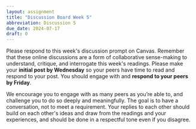 ```yaml
---
layout: assignment
title: "Discussion Board Week 5"
abbreviation: Discussion 5
due_date: 2024-07-17
draft: 0
---
```


Please respond to this week's discussion prompt on Canvas. Remember that these online discussions are a form of collaborative sense-making to understand, critique, and interrogate this week's readings. Please make your **initial post by Wednesday** so your peers have time to read and respond to your post. You should engage with and **respond to your peers by Friday**.

We encourage you to engage with as many peers as you’re able to, and challenge you to do so deeply and meaningfully. The goal is to have a conversation, not to meet a requirement. Your replies to each other should build on each other's ideas and draw from the readings and your experiences, and should be done in a respectful tone even if you disagree.

<!-- 

Take a few minutes to watch this [video about the rules of war, based on the Geneva Conventions](https://www.youtube.com/watch?v=HwpzzAefx9M).

- Consider the quote that says “In the future, wars may be fought with fully autonomous robots. But will such robots ever have the ability to distinguish between a military target and someone who must never be attacked?”
- Who gets to decide who is a military target and who is someone who must never be attacked? What kinds of impact(s) can technology have on these decisions?

Take another few minutes to watch this [video about how rules of war are interpreted and abided by (or not)](https://www.youtube.com/watch?v=vS7hMricwm0).
- Who gets to interpret and bend rules without consequence? Should there be consequences for them? What should they be?

Consider war as a whole.
- What does ‘efficiency’ mean in the context of war? For whom?
- Who and/or what benefits and who and/or what is harmed from war in the short term? In the long term?

Consider the accuracy of weaponry on a spectrum-- with one end being weapons that kill indiscriminately and the other end being weapons that kill ‘perfectly precise’. Similarly, consider this spectrum for automated weapons: automated weapons that kill indiscriminately and automated weapons that kill ‘perfectly precise’.
- Based on what we’ve learned so far, is it possible to have automated weapons that kill ‘perfectly precise’?
- Should automated weapons that kill ‘perfectly precise’ be a goal? Who would benefit and who would be harmed? -->